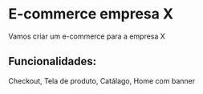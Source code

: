 # E-commerce empresa X

Vamos criar um e-commerce para a empresa X 

## Funcionalidades:

Checkout, Tela de produto, Catálago, Home com banner